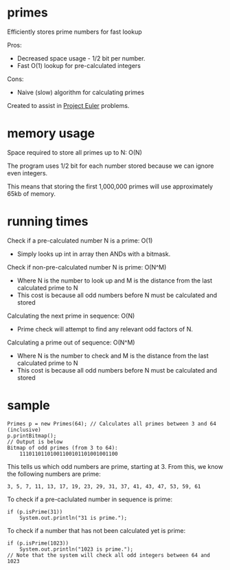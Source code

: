 primes
======

Efficiently stores prime numbers for fast lookup

Pros:
* Decreased space usage - 1/2 bit per number.
* Fast O(1) lookup for pre-calculated integers

Cons:
* Naive (slow) algorithm for calculating primes

Created to assist in [Project Euler](http://projecteuler.net) problems.

memory usage
============

Space required to store all primes up to N: O(N)

The program uses 1/2 bit for each number stored because we can ignore even integers.

This means that storing the first 1,000,000 primes will use approximately 65kb of memory.

running times
=============

Check if a pre-calculated number N is a prime: O(1)
* Simply looks up int in array then ANDs with a bitmask.

Check if non-pre-calculated number N is prime: O(N^M)
* Where N is the number to look up and M is the distance from the last calculated prime to N
* This cost is because all odd numbers before N must be calculated and stored

Calculating the next prime in sequence: O(N)
* Prime check will attempt to find any relevant odd factors of N.

Calculating a prime out of sequence: O(N^M)
* Where N is the number to check and M is the distance from the last calculated prime to N
* This cost is because all odd numbers before N must be calculated and stored

sample
======

    Primes p = new Primes(64); // Calculates all primes between 3 and 64 (inclusive)
    p.printBitmap();
    // Output is below
    Bitmap of odd primes (from 3 to 64):
        11101101101001100101101001001100

This tells us which odd numbers are prime, starting at 3. From this, we know the following numbers are prime:

	3, 5, 7, 11, 13, 17, 19, 23, 29, 31, 37, 41, 43, 47, 53, 59, 61

To check if a pre-caclulated number in sequence is prime:

    if (p.isPrime(31))
        System.out.println("31 is prime.");

To check if a number that has not been calculated yet is prime:

    if (p.isPrime(1023))
        System.out.println("1023 is prime.");
    // Note that the system will check all odd integers between 64 and 1023